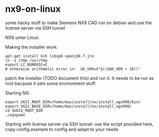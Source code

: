 # nx9-on-linux
some hacky stuff to make Siemens NX9 CAD run on debian and use the license server via SSH tunnel


NX9 unter Linux:




Making the installer work:
```
apt-get install ksh libxp6 openjdk-7-jre
ln -s /tmp /usr/tmp
export LC_NUMERIC=C
# otherwise arithmetic error in:  UG_VER=V"$(($NX_VER + 18))" 
```

patch the installer (TODO document this) and run it. It needs to be run as root because it sets some environment stuff.




Starting NX:
```
export UGII_ROOT_DIR=/home/max/install/nx/install_ugs090/bin/
export UGII_BASE_DIR=/home/max/install/nx/install_ugs090/
cd $UGII_ROOT_DIR
./ugspawn
```


Starting with license server via SSH tunnel:
use the script provided here, copy config.example to config and adapt to your needs